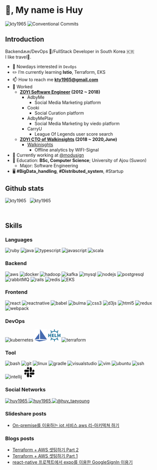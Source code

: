 <h1>👋, My name is Huy</h1>

<p>
  <img src="https://komarev.com/ghpvc/?username=kty1965&style=flat-square&color=brightgreen" alt="kty1965" />
  <img src="https://img.shields.io/badge/Conventional%20Commits-1.0.0-yellow.svg" alt="Conventional Commits" />

</p>

## Introduction

Backend🔙🔚/DevOps 💯/FullStack Developer in South Korea 🇰🇷</br>
I like travel🍾.

-  📅 Nowdays interested in `DevOps`
- ✏️ I’m currently learning **Istio**, Terraform, EKS
- 📫 How to reach me **kty1965@gmail.com**
- 📁 Worked
  - **[ZOYI Software Engineer](https://zoyi.co) (2012 ~ 2018)** </br>
    - AdbyMe
      - Social Media Marketing platform
    - Cooki
      - Social Curation platform
    - AdbyMePlay
      - Social Media Marketing by viedo platform
    - CarryU
      - League Of Legends user score search
  - **[ZOYI CTO of Walkinsights](https://zoyi.co) (2018 ~ 2020,June)**
    - [Walkinisghts](https://walkinsights.com)
      - Offline analytics by WIFI-Signal
- 📂 Currently working at [@modusign](https://www.modusign.co.kr/)
- 📖 Education: **BSc, Computer Science**; University of Ajou (Suwon)
  - Major: Software Engineering
- 🖥 **#BigData_handling**, **#Distributed_system**, #Startup

## Github stats

<p>
  <img src="https://github-readme-stats.vercel.app/api/top-langs/?username=kty1965&hide=html&theme=dracula&layout=compact" alt="kty1965" />
  &nbsp;
  <img src="https://github-readme-stats.vercel.app/api?username=kty1965&show_icons=true&count_private=true&theme=dracula"
  alt="kty1965" />
</p>
<br/>

## Skills

### Languages

<p>
  <img src="https://raw.githubusercontent.com/kty1965/devicon/master/icons/ruby/ruby-original-wordmark.svg" alt="ruby" width="40" height="40"/>
  <img src="https://raw.githubusercontent.com/kty1965/devicon/master/icons/java/java-original-wordmark.svg" alt="java" width="40" height="40"/>
  <img src="https://raw.githubusercontent.com/kty1965/devicon/master/icons/typescript/typescript-original.svg" alt="typescript" width="40" height="40"/>
  <img src="https://raw.githubusercontent.com/kty1965/devicon/master/icons/javascript/javascript-original.svg" alt="javascript" width="40" height="40"/>
  <img src="https://raw.githubusercontent.com/kty1965/devicon/master/icons/scala/scala-original-wordmark.svg" alt="scala" width="40" height="40"/>
</p>

### Backend

<p>
  <img src="https://raw.githubusercontent.com/kty1965/devicon/master/icons/amazonwebservices/amazonwebservices-original-wordmark.svg" alt="aws" width="40" height="40"/>
  <img src="https://raw.githubusercontent.com/kty1965/devicon/master/icons/docker/docker-original-wordmark.svg" alt="docker" width="40" height="40"/>
  <img src="https://www.vectorlogo.zone/logos/apache_hadoop/apache_hadoop-icon.svg" alt="hadoop" width="40" height="40"/>
  <img src="https://www.vectorlogo.zone/logos/apache_kafka/apache_kafka-icon.svg" alt="kafka" width="40" height="40"/>
  <img src="https://raw.githubusercontent.com/kty1965/devicon/master/icons/mysql/mysql-original-wordmark.svg" alt="mysql" width="40" height="40"/>
  <img src="https://raw.githubusercontent.com/kty1965/devicon/master/icons/nodejs/nodejs-original-wordmark.svg" alt="nodejs" width="40" height="40"/>
  <img src="https://raw.githubusercontent.com/kty1965/devicon/master/icons/postgresql/postgresql-original-wordmark.svg" alt="postgresql" width="40" height="40"/>
  <img src="https://www.vectorlogo.zone/logos/rabbitmq/rabbitmq-icon.svg" alt="rabbitMQ" width="40" height="40"/>
  <img src="https://raw.githubusercontent.com/kty1965/devicon/master/icons/rails/rails-original-wordmark.svg" alt="rails" width="40" height="40"/>
  <img src="https://raw.githubusercontent.com/kty1965/devicon/master/icons/redis/redis-original-wordmark.svg" alt="redis" width="40" height="40"/>
  <img src="https://raw.githubusercontent.com/kty1965/kty1965/master/AWS-Architecture-Icons_SVG_20200430/SVG-Dark/Compute/Amazon-Elastic-Kubernetes-Service_dark-bg.svg" alt="EKS" width="40" height="40"/>
</p>

### Frontend

<p>
  <img src="https://raw.githubusercontent.com/kty1965/devicon/master/icons/react/react-original-wordmark.svg" alt="react" width="40" height="40"/>
  <img src="https://reactnative.dev/img/header_logo.svg" alt="reactnative" width="40" height="40"/>
  <img src="https://www.vectorlogo.zone/logos/babeljs/babeljs-icon.svg" alt="babel" width="40" height="40"/>
  <img src="https://raw.githubusercontent.com/gilbarbara/logos/804dc257b59e144eaca5bc6ffd16949752c6f789/logos/bulma.svg" alt="bulma" width="40" height="40"/>
  <img src="https://raw.githubusercontent.com/kty1965/devicon/master/icons/css3/css3-original-wordmark.svg" alt="css3" width="40" height="40"/>
  <img src="https://raw.githubusercontent.com/kty1965/devicon/master/icons/d3js/d3js-original.svg" alt="d3js" width="40" height="40"/>
  <img src="https://raw.githubusercontent.com/kty1965/devicon/master/icons/html5/html5-original-wordmark.svg" alt="html5" width="40" height="40"/>
  <img src="https://raw.githubusercontent.com/kty1965/devicon/master/icons/redux/redux-original.svg" alt="redux" width="40" height="40"/>
  <img src="https://raw.githubusercontent.com/kty1965/devicon/master/icons/webpack/webpack-original.svg" alt="webpack" width="40" height="40"/>
</p>

### DevOps

<p>
  <img src="https://www.vectorlogo.zone/logos/kubernetes/kubernetes-icon.svg" alt="kubernetes" width="40" height="40"/>
  <img src="https://raw.githubusercontent.com/istio/istio.io/master/src/icons/istio-blue-logo.svg" alt="istio" width="40" height="40">
  <img src="https://raw.githubusercontent.com/istio/istio.io/master/src/icons/helm.svg" alt="helm" width="40" height="40">
  <img src="https://raw.githubusercontent.com/jessestuart/js-devicon/master/icons/terraform/terraform-plain-wordmark.svg" alt="terraform" width="80" height="40">
</p>

### Tool

<p>
  <img src="https://www.vectorlogo.zone/logos/gnu_bash/gnu_bash-icon.svg" alt="bash" width="40" height="40"/>
  <img src="https://www.vectorlogo.zone/logos/git-scm/git-scm-icon.svg" alt="git" width="40" height="40"/>
  <img src="https://raw.githubusercontent.com/kty1965/devicon/master/icons/linux/linux-original.svg" alt="linux" width="40" height="40"/>
  <img src="https://raw.githubusercontent.com/kty1965/devicon/master/icons/gradle/gradle-plain-wordmark.svg" alt="gradle" width="40" height="40"/>
  <img src="https://raw.githubusercontent.com/kty1965/devicon/master/icons/visualstudio/visualstudio-plain-wordmark.svg" alt="visualstudio" width="80" height="40"/>
  <img src="https://raw.githubusercontent.com/kty1965/devicon/master/icons/vim/vim-plain.svg" alt="vim" width="40" height="40"/>
  <img src="https://raw.githubusercontent.com/kty1965/devicon/master/icons/ubuntu/ubuntu-plain-wordmark.svg" alt="ubuntu" width="40" height="40"/>
  <img src="https://raw.githubusercontent.com/kty1965/devicon/master/icons/ssh/ssh-original-wordmark.svg" alt="ssh" width="40" height="40"/>
  <img src="https://raw.githubusercontent.com/kty1965/devicon/master/icons/intellij/intellij-plain-wordmark.svg" alt="intellij" width="40" height="40"/>
  <img src="https://raw.githubusercontent.com/istio/istio.io/master/src/icons/slack.svg" alt="slack" width="40" height="40">
</p>

### Social Networks

<p>
  <a href="https://linkedin.com/in/huy1965" target="blank"><img align="center" src="https://cdn.jsdelivr.net/npm/simple-icons@3.0.1/icons/linkedin.svg" alt="huy1965" height="30" width="30" />
  </a>
  <a href="https://fb.com/huy1965" target="blank"><img align="center" src="https://cdn.jsdelivr.net/npm/simple-icons@3.0.1/icons/facebook.svg" alt="huy1965" height="30" width="30" />
  </a>
  <a href="https://medium.com/@huy_taeyoung" target="blank"><img align="center" src="https://cdn.jsdelivr.net/npm/simple-icons@3.0.1/icons/medium.svg" alt="@huy_taeyoung" height="30" width="30" />
  </a>
</p>

### Slideshare posts

- [On-premise를 이용하는 iot 서비스 aws 리-아키텍쳐 하기](https://www.slideshare.net/TaeYoungKim36/onpremise-iot-aws-139015675)

### Blogs posts
<!-- BLOG-POST-LIST:START -->
- [Terraform + AWS 셋팅하기 Part 2](https://medium.com/modusign/terraform-aws-%EC%85%8B%ED%8C%85%ED%95%98%EA%B8%B0-part-2-7e601e880273?source=rss-462d966a6a2a------2)
- [Terraform + AWS 셋팅하기 Part 1](https://medium.com/modusign/terraform-aws-%EC%85%8B%ED%8C%85%ED%95%98%EA%B8%B0-part-1-a3dae9f5fbbd?source=rss-462d966a6a2a------2)
- [react-native 프로젝트에서 expo를 이용한 GoogleSignIn 이용기](https://medium.com/react-native-seoul/react-native-%ED%94%84%EB%A1%9C%EC%A0%9D%ED%8A%B8%EC%97%90%EC%84%9C-expo%EB%A5%BC-%EC%9D%B4%EC%9A%A9%ED%95%9C-googlesignin-%EC%9D%B4%EC%9A%A9%EA%B8%B0-acd0404d1977?source=rss-462d966a6a2a------2)
<!-- BLOG-POST-LIST:END -->
